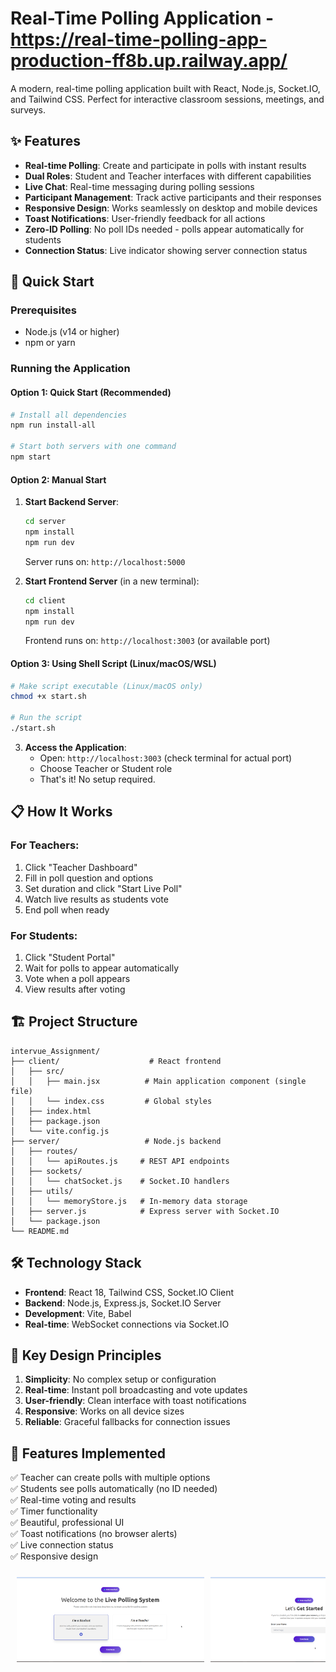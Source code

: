 # Real-Time Polling Application - https://real-time-polling-app-production-ff8b.up.railway.app/

A modern, real-time polling application built with React, Node.js, Socket.IO, and Tailwind CSS. Perfect for interactive classroom sessions, meetings, and surveys.

## ✨ Features

- **Real-time Polling**: Create and participate in polls with instant results
- **Dual Roles**: Student and Teacher interfaces with different capabilities  
- **Live Chat**: Real-time messaging during polling sessions
- **Participant Management**: Track active participants and their responses
- **Responsive Design**: Works seamlessly on desktop and mobile devices
- **Toast Notifications**: User-friendly feedback for all actions
- **Zero-ID Polling**: No poll IDs needed - polls appear automatically for students
- **Connection Status**: Live indicator showing server connection status

## 🚀 Quick Start

### Prerequisites
- Node.js (v14 or higher)
- npm or yarn

### Running the Application

#### Option 1: Quick Start (Recommended)
```bash
# Install all dependencies
npm run install-all

# Start both servers with one command
npm start
```

#### Option 2: Manual Start
1. **Start Backend Server**:
   ```bash
   cd server
   npm install
   npm run dev
   ```
   Server runs on: `http://localhost:5000`

2. **Start Frontend Server** (in a new terminal):
   ```bash
   cd client
   npm install
   npm run dev
   ```
   Frontend runs on: `http://localhost:3003` (or available port)

#### Option 3: Using Shell Script (Linux/macOS/WSL)
```bash
# Make script executable (Linux/macOS only)
chmod +x start.sh

# Run the script
./start.sh
```

3. **Access the Application**:
   - Open: `http://localhost:3003` (check terminal for actual port)
   - Choose Teacher or Student role
   - That's it! No setup required.

## 📋 How It Works

### For Teachers:
1. Click "Teacher Dashboard"
2. Fill in poll question and options
3. Set duration and click "Start Live Poll"
4. Watch live results as students vote
5. End poll when ready

### For Students:
1. Click "Student Portal"
2. Wait for polls to appear automatically
3. Vote when a poll appears
4. View results after voting

## 🏗️ Project Structure

```
intervue_Assignment/
├── client/                    # React frontend
│   ├── src/
│   │   ├── main.jsx          # Main application component (single file)
│   │   └── index.css         # Global styles
│   ├── index.html
│   ├── package.json
│   └── vite.config.js
├── server/                   # Node.js backend
│   ├── routes/
│   │   └── apiRoutes.js     # REST API endpoints
│   ├── sockets/
│   │   └── chatSocket.js    # Socket.IO handlers  
│   ├── utils/
│   │   └── memoryStore.js   # In-memory data storage
│   ├── server.js            # Express server with Socket.IO
│   └── package.json
└── README.md
```

## 🛠️ Technology Stack

- **Frontend**: React 18, Tailwind CSS, Socket.IO Client
- **Backend**: Node.js, Express.js, Socket.IO Server
- **Development**: Vite, Babel
- **Real-time**: WebSocket connections via Socket.IO

## 🎯 Key Design Principles

1. **Simplicity**: No complex setup or configuration
2. **Real-time**: Instant poll broadcasting and vote updates
3. **User-friendly**: Clean interface with toast notifications
4. **Responsive**: Works on all device sizes
5. **Reliable**: Graceful fallbacks for connection issues

## 📝 Features Implemented

✅ Teacher can create polls with multiple options  
✅ Students see polls automatically (no ID needed)  
✅ Real-time voting and results  
✅ Timer functionality  
✅ Beautiful, professional UI  
✅ Toast notifications (no browser alerts)  
✅ Live connection status  
✅ Responsive design  

<div style="display: flex; overflow-x: auto; gap: 10px; padding: 10px;">
  <img src="./Screenshots/Screenshot from 2025-08-06 15-56-15.png" alt="Teacher Dashboard" width="300"/>
  <img src="./Screenshots/Screenshot from 2025-08-06 15-56-24.png" alt="Student Portal" width="300"/>
  <img src="./Screenshots/Screenshot from 2025-08-06 16-02-18.png" alt="Poll Results" width="300"/>
   <img src="./Screenshots/Screenshot from 2025-08-06 16-03-37-1.png" alt="Poll Results" width="300"/>
  <img src="./Screenshots/Screenshot from 2025-08-06 16-05-46.png" alt="Poll Results" width="300"/>

</div>






